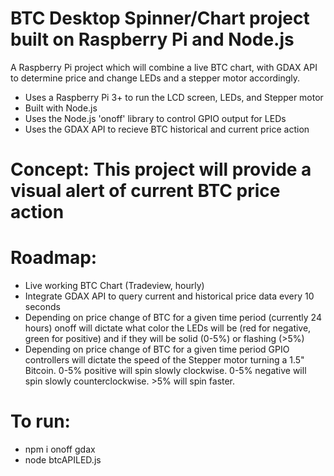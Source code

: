 # BTC Desktop Spinner/Chart project built on Raspberry Pi and Node.js

A Raspberry Pi project which will combine a live BTC chart, with GDAX API to determine price and change LEDs and a stepper motor accordingly. 


- Uses a Raspberry Pi 3+ to run the LCD screen, LEDs, and Stepper motor
- Built with Node.js
- Uses the Node.js 'onoff' library to control GPIO output for LEDs
- Uses the GDAX API to recieve BTC historical and current price action

# Concept: This project will provide a visual alert of current BTC price action

# Roadmap: 
- Live working BTC Chart (Tradeview, hourly)
- Integrate GDAX API to query current and historical price data every 10 seconds
- Depending on price change of BTC for a given time period (currently 24 hours) onoff will dictate what color the LEDs will be (red for negative, green for positive) and if they will be solid (0-5%) or flashing (>5%)
- Depending on price change of BTC for a given time period GPIO controllers will dictate the speed of the Stepper motor turning a 1.5" Bitcoin. 0-5% positive will spin slowly clockwise. 0-5% negative will spin slowly counterclockwise. >5% will spin faster.

# To run: 
- npm i onoff gdax
- node btcAPILED.js
